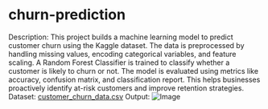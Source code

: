 # churn-prediction
Description:
This project builds a machine learning model to predict customer churn using the Kaggle dataset.
The data is preprocessed by handling missing values, encoding categorical variables, and feature scaling.
A Random Forest Classifier is trained to classify whether a customer is likely to churn or not.
The model is evaluated using metrics like accuracy, confusion matrix, and classification report.
This helps businesses proactively identify at-risk customers and improve retention strategies.
Dataset:
[customer_churn_data.csv](https://github.com/user-attachments/files/20877208/customer_churn_data.csv)
Output:
![Image](https://github.com/user-attachments/assets/e813491a-7d9b-4839-8627-dc6cf3f4e02c)
